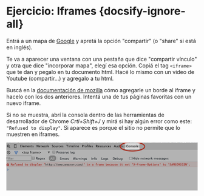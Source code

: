 # Ejercicio: Iframes {docsify-ignore-all}

Entrá a un mapa de [Google](https://www.google.com.ar/maps/place/Tuvalu/@-7.4783777,178.6624144,14z/data=!3m1!4b1!4m5!3m4!1s0x6fc19cb959b1a04d:0x8f6754680707122e!8m2!3d-7.4784206!4d178.679924) y apretá la opción "compartir" (o "share" si está en inglés).

Te va a aparecer una ventana con una pestaña que dice "compartir vínculo" y otra que dice "incorporar mapa", elegí esa opción.
Copiá el tag `<iframe>` que te dan y pegalo en tu documento html.
Hacé lo mismo con un video de Youtube (compartir…) y agregalo a tu html.

Buscá en la [documentación de mozilla](https://developer.mozilla.org/en-US/docs/Web/HTML/Element) cómo agregarle un borde al iframe y hacelo con los dos anteriores. Intentá una de tus páginas favoritas con un nuevo iframe. 

Si no se muestra, abrí la consola dentro de las herramientas de desarrollador de Chrome *Crtl+Shift+J* y mirá si hay algún error como este: `"Refused to display"`. Si aparece es porque el sitio no permite que lo muestren en iframes.

![error](../_images/error_iframe_consola-min.png)
